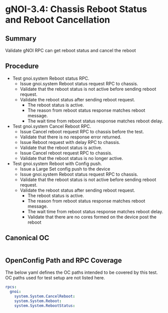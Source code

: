 # gNOI-3.4: Chassis Reboot Status and Reboot Cancellation

## Summary

Validate gNOI RPC can get reboot status and cancel the reboot

## Procedure

*   Test gnoi.system Reboot status RPC.
    *   Issue gnoi.system Reboot status request RPC to chassis.
    *   Validate that the reboot status is not active before sending reboot request.
    *   Validate the reboot status after sending reboot request.
        *   The reboot status is active.
        *   The reason from reboot status response matches reboot message.
        *   The wait time from reboot status response matches reboot delay.
*   Test gnoi.system Cancel Reboot RPC.
    *   Issue Cancel reboot request RPC to chassis before the test.
    *   Validate that there is no response error returned.
    *   Issue Reboot request with delay RPC to chassis.
    *   Validate that the reboot status is active.
    *   Issue Cancel reboot request RPC to chassis.
    *   Validate that the reboot status is no longer active.
*   Test gnoi.system Reboot with Config push.
    *   Issue a Large Set config push to the device
    *   Issue gnoi.system Reboot status request RPC to chassis.
    *   Validate that the reboot status is not active before sending reboot request.
    *   Validate the reboot status after sending reboot request.
        *   The reboot status is active.
        *   The reason from reboot status response matches reboot message.
        *   The wait time from reboot status response matches reboot delay.
        *   Validate that there are no cores formed on the device post the reboot

## Canonical OC
```json
```

## OpenConfig Path and RPC Coverage

The below yaml defines the OC paths intended to be covered by this test.  OC paths used for test setup are not listed here.

```yaml
rpcs:
  gnoi:
    system.System.CancelReboot:
    system.System.Reboot:
    system.System.RebootStatus:
```

